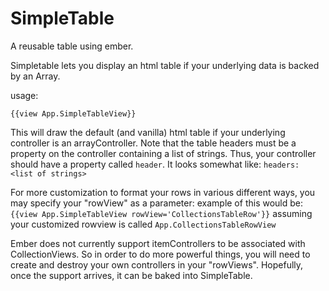 SimpleTable
===========

A reusable table using ember.

Simpletable lets you display an html table if your underlying data is backed by an Array.

usage:

`{{view App.SimpleTableView}}`

This will draw the default (and vanilla) html table if your underlying controller is an arrayController. Note that the table headers must be a property on the controller containing a list of strings. Thus, your controller should have a property called `header`. It looks somewhat like:
`headers: <list of strings>`


For more customization to format your rows in various different ways, you may specify your "rowView" as a parameter:
example of this would be: `{{view App.SimpleTableView rowView='CollectionsTableRow'}}` assuming your customized rowview is called  `App.CollectionsTableRowView`

Ember does not currently support itemControllers to be associated with CollectionViews. So in order to do more powerful things, you will need to create and destroy your own controllers in your "rowViews". Hopefully, once the support arrives, it can be baked into SimpleTable.
